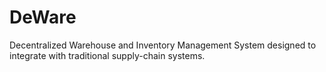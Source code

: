 # DeWare

Decentralized Warehouse and Inventory Management System designed to integrate with traditional supply-chain systems.
